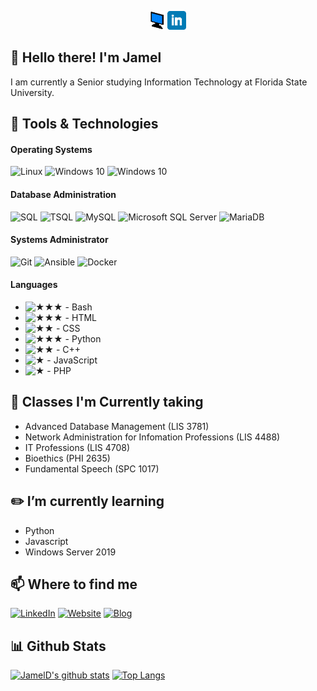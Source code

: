 <!-- Quick Links -->
<p align='center'>
    <a href="https://jameld.com"><img height="30" src="https://github.com/JamelD/Jameld/blob/main/icon/favicon.png?raw=true"></a>
    <a href="https://www.linkedin.com/in/jameldouglas/"><img height="30" src="https://github.com/JamelD/Jameld/blob/main/icon/linkedin.png?raw=true"></a>
</p>

## :wave: Hello there! I'm Jamel
I am currently a Senior studying Information Technology at Florida State University.

## :wrench: Tools & Technologies

#### Operating Systems
![Linux](https://img.shields.io/badge/Linux-green)
![Windows 10](https://img.shields.io/badge/Windows_10-green)
![Windows 10](https://img.shields.io/badge/Windows_Server_2019-green)

#### Database Administration
![SQL](https://img.shields.io/badge/SQL-blue)
![TSQL](https://img.shields.io/badge/TSQL-blue)
![MySQL](https://img.shields.io/badge/MySQL-blue)
![Microsoft SQL Server](https://img.shields.io/badge/Microsoft_SQL-blue)
![MariaDB](https://img.shields.io/badge/MariaDB-blue)

#### Systems Administrator
![Git](https://img.shields.io/badge/Git-green)
![Ansible](https://img.shields.io/badge/Ansible-green)
![Docker](https://img.shields.io/badge/Docker-green)

#### Languages
- ![★★★ - Bash](https://img.shields.io/badge/★★★-Bash-blue)
- ![★★★ - HTML](https://img.shields.io/badge/★★★-HTML-blue)
- ![★★ - CSS](https://img.shields.io/badge/★★-CSS-blue)
- ![★★★ - Python](https://img.shields.io/badge/★★★-Python-blue)
- ![★★ - C++](https://img.shields.io/badge/★★-C++-blue)
- ![★ - JavaScript](https://img.shields.io/badge/★-JavaScript-blue)
- ![★ - PHP](https://img.shields.io/badge/★-PHP-blue)


## :book: Classes I'm Currently taking
- Advanced Database Management (LIS 3781)
- Network Administration for Infomation Professions (LIS 4488)
- IT Professions (LIS 4708)
- Bioethics (PHI 2635)
- Fundamental Speech (SPC 1017)

## :pencil2: I’m currently learning
- Python
- Javascript
- Windows Server 2019


## :mailbox: Where to find me
[![LinkedIn](https://img.shields.io/badge/-LinkedIn-lightgrey)](https://www.linkedin.com/in/jameld/)
[![Website](https://img.shields.io/badge/-Website-lightgrey)](https://jameld.com)
[![Blog](https://img.shields.io/badge/-Blog-lightgrey)](https://blog.jameld.com)

## :bar_chart: Github Stats
[![JamelD's github stats](https://github-readme-stats.vercel.app/api?username=JamelD)](https://github.com/anuraghazra/github-readme-stats)
[![Top Langs](https://github-readme-stats.vercel.app/api/top-langs/?username=JamelD)](https://github.com/anuraghazra/github-readme-stats)
